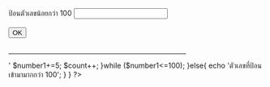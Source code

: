 <html>
    <head>
        <meta charset="UTF-8">
        <title>Calculate</title>
    </head>
    <body>
        <div style="width: 350px">
            <form>
                ป้อนตัวเลขน้อยกว่า 100 <input type="text" name="number1"><br><br>
                <button type="submit" name="submit" value="submit">OK</button><br><br><hr>
            </form>
        </div>
        <?php
        if (isset($_GET['submit'])){
            $number1 = $_GET['number'];
            $count = 1;
            if($number1<100){
                do{
                    echo 'เพิ่มค่าทีละ 5 รอบที่ ',$count,' มีค่า = ',$number1,'<br>'
                    $number1+=5;
                    $count++;
                }while ($number1<=100);
            }else{
                echo 'ตัวเลขที่ป้อนเข้ามามากกว่า 100';
            }
        }
        ?>
    </body>
</html>
